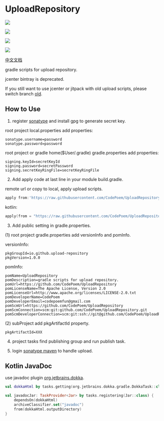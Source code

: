 # UploadRepository

[![](https://maven-badges.herokuapp.com/maven-central/io.github.codepoem/demo-base-android/badge.svg)](https://maven-badges.herokuapp.com/maven-central/io.github.codepoem/demo-base-android)

[![](https://maven-badges.herokuapp.com/maven-central/io.github.codepoem/demo-lib-android/badge.svg)](https://maven-badges.herokuapp.com/maven-central/io.github.codepoem/demo-lib-android)

[![](https://maven-badges.herokuapp.com/maven-central/io.github.codepoem/demo-lib-kotlin/badge.svg)](https://maven-badges.herokuapp.com/maven-central/io.github.codepoem/demo-lib-kotlin)

[![](https://maven-badges.herokuapp.com/maven-central/io.github.codepoem/demo-lib-java/badge.svg)](https://maven-badges.herokuapp.com/maven-central/io.github.codepoem/demo-lib-java)

[中文文档](README_CN.md)

gradle scripts for upload repository.

jcenter bintray is deprecated.

If you still want to use jcenter or jitpack with old upload scripts, please switch branch [old](https://github.com/CodePoem/UploadRepository/tree/old).

## How to Use

1. register [sonatype](https://issues.sonatype.org/) and install gpg to generate secret key.

root project local.properties add properties:

```properties
sonatype.username=password
sonatype.password=password
```

root project or gradle home($User/.gradle) gradle.properties add properties:

```properties
signing.keyId=secretKeyId
signing.password=secretPassword
signing.secretKeyRingFile=secretKeyRingFile
```

2. Add apply code at last line in your module build.gradle.

remote url or copy to local, apply upload scripts.

```gradle
apply from:'https://raw.githubusercontent.com/CodePoem/UploadRepository/main/mavencentral/publish.gradle.kts'
```

kotlin:

```kotlin
apply(from = "https://raw.githubusercontent.com/CodePoem/UploadRepository/main/mavencentral/publish.gradle.kts")
```

3. Add public setting in gradle.properties.

(1) root project gradle.properties add versionInfo and pomInfo.

versionInfo:

```properties
pkgGroupId=io.github.upload-repository
pkgVersion=1.0.0
```

pomInfo:

```properties
pomName=UploadRepository
pomDescription=gradle scripts for upload repository.
pomUrl=https://github.com/CodePoem/UploadRepository
pomLicenseName=The Apache License, Version 2.0
pomLicenseUrl=http://www.apache.org/licenses/LICENSE-2.0.txt
pomDeveloperName=CodePoem
pomDeveloperEmail=codepoemfun@gmail.com
pomScmUrl=https://github.com/CodePoem/UploadRepository
pomScmConnection=scm:git:github.com/CodePoem/UploadRepository.git
pomScmDeveloperConnection=scm:git:ssh://git@github.com/CodePoem/UploadRepository.git
```

(2) subProject add pkgArtifactId property.

```properties
pkgArtifactId=XXX
```

4. project tasks find publishing group and run publish task.

5. login [sonatype maven](https://s01.oss.sonatype.org/) to handle upload.

## Kotlin JavaDoc

use javadoc plugin [org.jetbrains.dokka](https://plugins.gradle.org/plugin/org.jetbrains.dokka).

```kotlin
val dokkaHtml by tasks.getting(org.jetbrains.dokka.gradle.DokkaTask::class)

val javadocJar: TaskProvider<Jar> by tasks.registering(Jar::class) {
    dependsOn(dokkaHtml)
    archiveClassifier.set("javadoc")
    from(dokkaHtml.outputDirectory)
}
```
